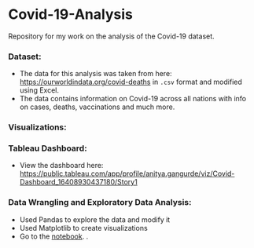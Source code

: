 # Covid-19-Analysis
Repository for my work on the analysis of the Covid-19 dataset.<br>
### Dataset: 
- The data for this analysis was taken from here: https://ourworldindata.org/covid-deaths in `.csv` format and modified using Excel.
- The data contains information on Covid-19 across all nations with info on cases, deaths, vaccinations and much more.
### Visualizations:
### Tableau Dashboard:
- View the dashboard here: https://public.tableau.com/app/profile/anitya.gangurde/viz/Covid-Dashboard_16408930437180/Story1
### Data Wrangling and Exploratory Data Analysis:
- Used Pandas to explore the data and modify it
- Used Matplotlib to create visualizations 
- Go to the [notebook](https://github.com/AnityaGan9urde/Covid-19-Analysis/blob/main/covid-19.ipynb).
.

